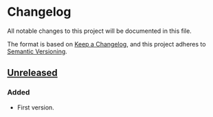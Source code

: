 # Changelog

All notable changes to this project will be documented in this file.

The format is based on [Keep a Changelog](https://keepachangelog.com/en/1.0.0/),
and this project adheres to [Semantic Versioning](https://semver.org/spec/v2.0.0.html).

## [Unreleased]

### Added

- First version.

[unreleased]: https://github.com/paolobrasolin/string-diagrams/compare/v0.1.0...HEAD
[0.1.0]: https://github.com/paolobrasolin/string-diagrams/releases/tag/v0.1.0

